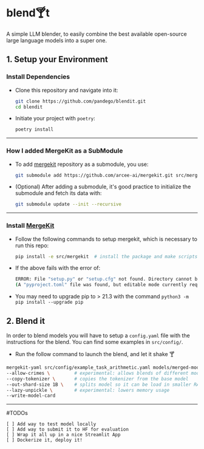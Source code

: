 # blend🍸t
A simple LLM blender, to easily combine the best available open-source large language models into a super one.

## 1. Setup your Environment
### Install Dependencies
- Clone this repository and navigate into it:
    ```bash
    git clone https://github.com/pandego/blendit.git
    cd blendit
    ```

- Initiate your project with `poetry`:
    ```bash
    poetry install
    ```

---
### How I added MergeKit as a SubModule
- To add [mergekit](https://github.com/arcee-ai/mergekit) repository as a submodule, you use:
    ```bash
    git submodule add https://github.com/arcee-ai/mergekit.git src/mergekit/
    ```
- (Optional) After adding a submodule, it's good practice to initialize the submodule and fetch its data with:
    ```bash
    git submodule update --init --recursive
    ```
---

### Install [MergeKit](https://github.com/cg123/mergekit)
- Follow the following commands to setup mergekit, which is necessary to run this repo:
    ```bash
    pip install -e src/mergekit  # install the package and make scripts available
    ```

- If the above fails with the error of:
    ```bash
    ERROR: File "setup.py" or "setup.cfg" not found. Directory cannot be installed in editable mode:
    (A "pyproject.toml" file was found, but editable mode currently requires a setuptools-based build.)
    ```

- You may need to upgrade pip to > 21.3 with the command `python3 -m pip install --upgrade pip`


## 2. Blend it
In order to blend models you will have to setup a `config.yaml` file with the instructions for the blend. You can find some examples in `src/config/`.

- Run the follow command to launch the blend, and let it shake 🍸

```bash
mergekit-yaml src/config/example_task_arithmetic.yaml models/merged-models/my-first-blend/ \
--allow-crimes \         # experimental: allows blends of different model architectures
--copy-tokenizer \       # copies the tokenizer from the base model
--out-shard-size 1B \    # splits model so it can be load in smaller RAMs
--lazy-unpickle \        # experimental: lowers memory usage
--write-model-card
```

---

#TODOs

    [ ] Add way to test model locally
    [ ] Add way to submit it to HF for evaluation
    [ ] Wrap it all up in a nice Streamlit App 
    [ ] Dockerize it, deploy it!